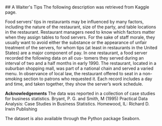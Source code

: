## A Waiter's Tips
The following description was retrieved from Kaggle page. 

Food servers’ tips in restaurants may be influenced by many
factors, including the nature of the restaurant, size of the party, and table
locations in the restaurant. Restaurant managers need to know which factors
matter when they assign tables to food servers. For the sake of staff morale,
they usually want to avoid either the substance or the appearance of unfair
treatment of the servers, for whom tips (at least in restaurants in the United
States) are a major component of pay.
In one restaurant, a food server recorded the following data on all cus-
tomers they served during an interval of two and a half months in early 1990.
The restaurant, located in a suburban shopping mall, was part of a national
chain and served a varied menu. In observance of local law, the restaurant
offered to seat in a non-smoking section to patrons who requested it. Each
record includes a day and time, and taken together, they show the server’s
work schedule.

**Acknowledgements**
The data was reported in a collection of case studies for business statistics.
Bryant, P. G. and Smith, M (1995) Practical Data Analysis: Case Studies in Business Statistics. Homewood, IL: Richard D. Irwin Publishing

The dataset is also available through the Python package Seaborn.

